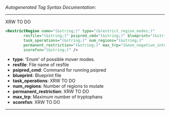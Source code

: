 <!-- THIS IS AN AUTOGENERATED FILE: Don't edit it directly, instead change the schema definition in the code itself. -->

_Autogenerated Tag Syntax Documentation:_

---
XRW TO DO

```xml
<RestrictRegion name="(&string;)" type="(&restrict_region_modes;)"
        resfile="(&string;)" psipred_cmd="(&string;)" blueprint="(&string;)"
        task_operations="(&string;)" num_regions="(&string;)"
        permanent_restriction="(&string;)" max_trp="(&non_negative_integer;)"
        scorefxn="(&string;)" />
```

-   **type**: 'Enum' of possible mover modes.
-   **resfile**: File name of resfile
-   **psipred_cmd**: Command for running psipred
-   **blueprint**: Blueprint file
-   **task_operations**: XRW TO DO
-   **num_regions**: Number of regions to mutate
-   **permanent_restriction**: XRW TO DO
-   **max_trp**: Maximum number of tryptophans
-   **scorefxn**: XRW TO DO

---
